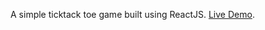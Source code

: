 A simple ticktack toe game built using ReactJS.
[Live Demo](https://sumeetbajra.github.io/projects/ticktacktoe).

